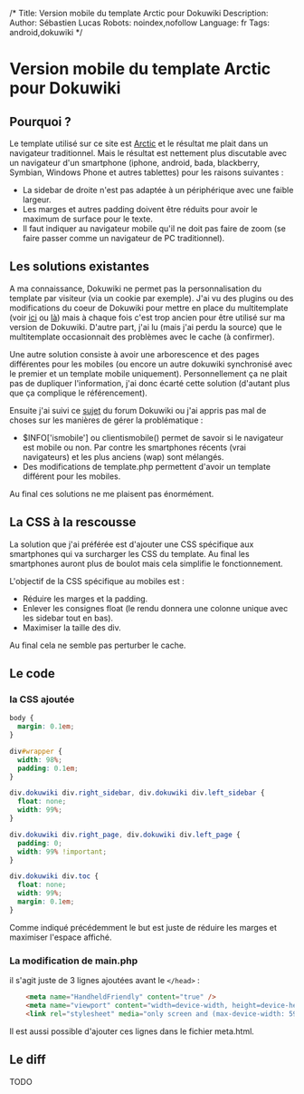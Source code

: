 /*
Title: Version mobile du template Arctic pour Dokuwiki
Description: 
Author: Sébastien Lucas
Robots: noindex,nofollow
Language: fr
Tags: android,dokuwiki
*/
# Version mobile du template Arctic pour Dokuwiki

## Pourquoi ?
Le template utilisé sur ce site est [Arctic](http://www.dokuwiki.org/template:arctic) et le résultat me plait dans un navigateur traditionnel. Mais le résultat est nettement plus discutable avec un navigateur d'un smartphone (iphone, android, bada, blackberry, Symbian, Windows Phone et autres tablettes) pour les raisons suivantes :
*	La sidebar de droite n'est pas adaptée à un périphérique avec une faible largeur.
*	Les marges et autres padding doivent être réduits pour avoir le maximum de surface pour le texte.
*	Il faut indiquer au navigateur mobile qu'il ne doit pas faire de zoom (se faire passer comme un navigateur de PC traditionnel).

## Les solutions existantes

A ma connaissance, Dokuwiki ne permet pas la personnalisation du template par visiteur (via un cookie par exemple). J'ai vu des plugins ou des modifications du coeur de Dokuwiki pour mettre en place du multitemplate (voir [ici](http://www.dokuwiki.org/plugin:multitemplate_styleman) ou [là](http://www.dokuwiki.org/template:multitemplate)) mais à chaque fois c'est trop ancien pour être utilisé sur ma version de Dokuwiki. D'autre part, j'ai lu (mais j'ai perdu la source) que le multitemplate occasionnait des problèmes avec le cache (à confirmer).

Une autre solution consiste à avoir une arborescence et des pages différentes pour les mobiles (ou encore un autre dokuwiki synchronisé avec le premier et un template mobile uniquement). Personnellement ça ne plait pas de dupliquer l'information, j'ai donc écarté cette solution (d'autant plus que ça complique le référencement). 

Ensuite j'ai suivi ce [sujet](http://forum.dokuwiki.org/thread/5270) du forum Dokuwiki ou j'ai appris pas mal de choses sur les manières de gérer la problématique : 
*	$INFO['ismobile'] ou clientismobile() permet de savoir si le navigateur est mobile ou non. Par contre les smartphones récents (vrai navigateurs) et les plus anciens (wap) sont mélangés.
*	Des modifications de template.php permettent d'avoir un template différent pour les mobiles.

Au final ces solutions ne me plaisent pas énormément.

## La CSS à la rescousse

La solution que j'ai préférée est d'ajouter une CSS spécifique aux smartphones qui va surcharger les CSS du template. Au final les smartphones auront plus de boulot mais cela simplifie le fonctionnement.

L'objectif de la CSS spécifique au mobiles est :
*	Réduire les marges et la padding.
*	Enlever les consignes float (le rendu donnera une colonne unique avec les sidebar tout en bas).
*	Maximiser la taille des div.

Au final cela ne semble pas perturber le cache.

## Le code

### la CSS ajoutée

```css
body {
  margin: 0.1em;
}

div#wrapper {
  width: 98%;
  padding: 0.1em;
}

div.dokuwiki div.right_sidebar, div.dokuwiki div.left_sidebar {
  float: none;
  width: 99%;
}

div.dokuwiki div.right_page, div.dokuwiki div.left_page {
  padding: 0;
  width: 99% !important;
}

div.dokuwiki div.toc {
  float: none;
  width: 99%;
  margin: 0.1em;
}
```
Comme indiqué précédemment le but est juste de réduire les marges et maximiser l'espace affiché.

### La modification de main.php

il s'agit juste de 3 lignes ajoutées avant le `</head>` :

```html
    <meta name="HandheldFriendly" content="true" />
    <meta name="viewport" content="width=device-width, height=device-height, user-scalable=no" />
    <link rel="stylesheet" media="only screen and (max-device-width: 599px)" type="text/css" href="<?php echo DOKU_TPL?>arctic_mobile.css" />
```

Il est aussi possible d'ajouter ces lignes dans le fichier meta.html.

## Le diff

TODO


